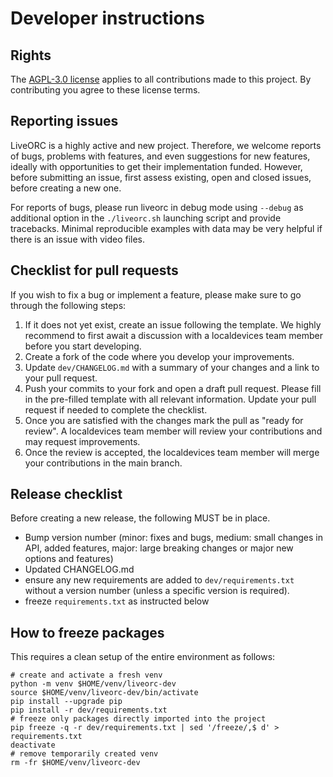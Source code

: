 # Developer instructions

## Rights
The [AGPL-3.0 license](https://github.com/localdevices/LiveORC/blob/main/LICENSE) applies to all contributions made to 
this project. By contributing you agree to these license 
terms.

## Reporting issues
LiveORC is a highly active and new project. Therefore, we welcome reports of bugs, problems with features, and even 
suggestions for new features, ideally with opportunities to get their implementation funded. However, before 
submitting an issue, first assess existing, open and closed issues, before creating a new one.

For reports of bugs, please run liveorc in debug mode using `--debug` as additional option in the `./liveorc.sh` 
launching script and provide tracebacks. Minimal reproducible examples with data may be very helpful if there is an 
issue with video files. 

## Checklist for pull requests

If you wish to fix a bug or implement a feature, please make sure to go through the following steps:

1. If it does not yet exist, create an issue following the template. We highly recommend to first await a discussion 
   with a localdevices team member before you start developing.
2. Create a fork of the code where you develop your improvements.
3. Update `dev/CHANGELOG.md` with a summary of your changes and a link to your pull request.
4. Push your commits to your fork and open a draft pull request. Please fill in the pre-filled template with all 
   relevant information. Update your pull request if needed to complete the checklist.
5. Once you are satisfied with the changes mark the pull as "ready for review". A localdevices team member will 
   review your contributions and may request improvements.
6. Once the review is accepted, the localdevices team member will merge your contributions in the main branch.

## Release checklist

Before creating a new release, the following MUST be in place.

- Bump version number (minor: fixes and bugs, medium: small changes in API, added features, major: large breaking 
  changes or major new options and features)
- Updated CHANGELOG.md
- ensure any new requirements are added to `dev/requirements.txt` without a version number (unless a specific 
  version is required).
- freeze `requirements.txt` as instructed below

## How to freeze packages

This requires a clean setup of the entire environment as follows:

```shell
# create and activate a fresh venv
python -m venv $HOME/venv/liveorc-dev
source $HOME/venv/liveorc-dev/bin/activate
pip install --upgrade pip
pip install -r dev/requirements.txt
# freeze only packages directly imported into the project
pip freeze -q -r dev/requirements.txt | sed '/freeze/,$ d' > requirements.txt
deactivate
# remove temporarily created venv
rm -fr $HOME/venv/liveorc-dev

```

